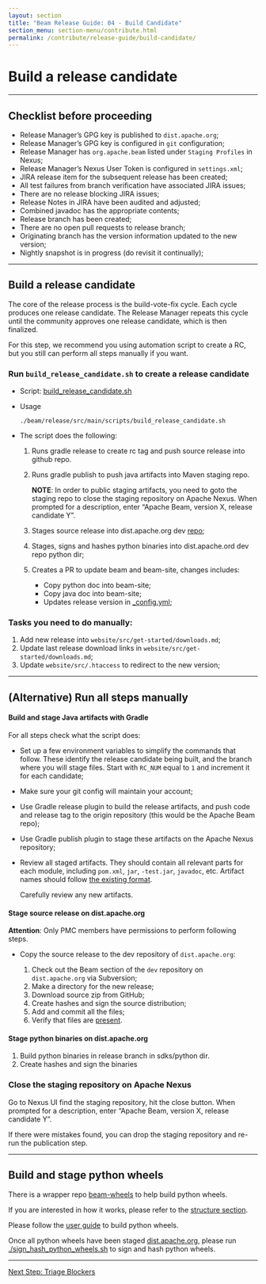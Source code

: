 ```yaml
---
layout: section
title: "Beam Release Guide: 04 - Build Candidate"
section_menu: section-menu/contribute.html
permalink: /contribute/release-guide/build-candidate/
---
```

<!--
Licensed under the Apache License, Version 2.0 (the "License");
you may not use this file except in compliance with the License.
You may obtain a copy of the License at

http://www.apache.org/licenses/LICENSE-2.0

Unless required by applicable law or agreed to in writing, software
distributed under the License is distributed on an "AS IS" BASIS,
WITHOUT WARRANTIES OR CONDITIONS OF ANY KIND, either express or implied.
See the License for the specific language governing permissions and
limitations under the License.
-->

# Build a release candidate


*****


## Checklist before proceeding

* Release Manager’s GPG key is published to `dist.apache.org`;
* Release Manager’s GPG key is configured in `git` configuration;
* Release Manager has `org.apache.beam` listed under `Staging Profiles` in Nexus;
* Release Manager’s Nexus User Token is configured in `settings.xml`;
* JIRA release item for the subsequent release has been created;
* All test failures from branch verification have associated JIRA issues;
* There are no release blocking JIRA issues;
* Release Notes in JIRA have been audited and adjusted;
* Combined javadoc has the appropriate contents;
* Release branch has been created;
* There are no open pull requests to release branch;
* Originating branch has the version information updated to the new version;
* Nightly snapshot is in progress (do revisit it continually);

**********


## Build a release candidate

The core of the release process is the build-vote-fix cycle. Each cycle produces one release candidate.
The Release Manager repeats this cycle until the community approves one release candidate, which is then finalized.

For this step, we recommend you using automation script to create a RC, but you still can perform all steps manually if you want. 

### Run `build_release_candidate.sh` to create a release candidate

* Script: [build_release_candidate.sh](https://github.com/apache/beam/blob/master/release/src/main/scripts/build_release_candidate.sh)

* Usage
  
  ```
  ./beam/release/src/main/scripts/build_release_candidate.sh
  ```

* The script does the following:
  1. Runs gradle release to create rc tag and push source release into github repo.
  1. Runs gradle publish to push java artifacts into Maven staging repo.
     
     __NOTE__: In order to public staging artifacts, you need to goto the staging repo to close the staging repository on Apache Nexus. 
     When prompted for a description, enter “Apache Beam, version X, release candidate Y”.
  1. Stages source release into dist.apache.org dev [repo](https://dist.apache.org/repos/dist/dev/beam/);
  1. Stages, signs and hashes python binaries into dist.apache.ord dev repo python dir;
  1. Creates a PR to update beam and beam-site, changes includes:
     * Copy python doc into beam-site;
     * Copy java doc into beam-site;
     * Updates release version in [_config.yml](https://github.com/apache/beam/blob/master/website/_config.yml);
     
### Tasks you need to do manually:
  1. Add new release into `website/src/get-started/downloads.md`;
  1. Update last release download links in `website/src/get-started/downloads.md`;
  1. Update `website/src/.htaccess` to redirect to the new version;


*****

## (Alternative) Run all steps manually

#### Build and stage Java artifacts with Gradle

For all steps check what the script does:

* Set up a few environment variables to simplify the commands that follow. These identify the release candidate being built,
  and the branch where you will stage files. Start with `RC_NUM` equal to `1` and increment it for each candidate;

* Make sure your git config will maintain your account;

* Use Gradle release plugin to build the release artifacts, and push code and
  release tag to the origin repository (this would be the Apache Beam repo);

* Use Gradle publish plugin to stage these artifacts on the Apache Nexus repository;

* Review all staged artifacts. They should contain all relevant parts for each module,
  including `pom.xml`, `jar`, `-test.jar`, `javadoc`, etc. Artifact names should follow 
  [the existing format](https://search.maven.org/#search%7Cga%7C1%7Cg%3A%22org.apache.beam%22).
  
  Carefully review any new artifacts.
  
#### Stage source release on dist.apache.org

__Attention__: Only PMC members have permissions to perform following steps.

* Copy the source release to the dev repository of `dist.apache.org`:

  1. Check out the Beam section of the `dev` repository on `dist.apache.org` via Subversion;
  1. Make a directory for the new release;
  1. Download source zip from GitHub;
  1. Create hashes and sign the source distribution;
  1. Add and commit all the files;
  1. Verify that files are [present](https://dist.apache.org/repos/dist/dev/beam).

#### Stage python binaries on dist.apache.org

  1. Build python binaries in release branch in sdks/python dir.
  1. Create hashes and sign the binaries

### Close the staging repository on Apache Nexus

Go to Nexus UI find the staging repository, hit the close button. 
When prompted for a description, enter “Apache Beam, version X, release candidate Y”.

If there were mistakes found, you can drop the staging repository and re-run the publication step.



*****

## Build and stage python wheels

There is a wrapper repo [beam-wheels](https://github.com/apache/beam-wheels) to help build python wheels.

If you are interested in how it works, please refer to the [structure section](https://github.com/apache/beam-wheels#structure).

Please follow the [user guide](https://github.com/apache/beam-wheels#user-guide) to build python wheels.

Once all python wheels have been staged [dist.apache.org](https://dist.apache.org/repos/dist/dev/beam/), 
please run [./sign_hash_python_wheels.sh](https://github.com/apache/beam/blob/master/release/src/main/scripts/sign_hash_python_wheels.sh) to sign and hash python wheels.


*****
<a class="button button--primary" href="{{'/contribute/release-guide/triage-jira/'|prepend:site.baseurl}}">Next Step: Triage Blockers</a>
